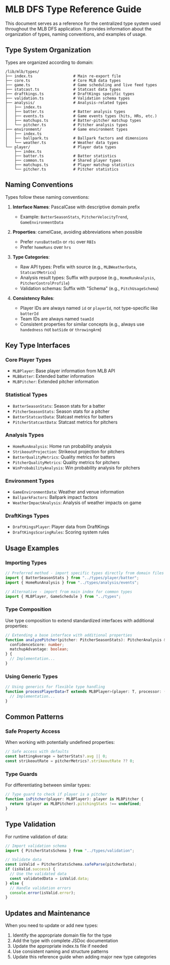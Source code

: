 # MLB DFS Type Reference Guide

This document serves as a reference for the centralized type system used throughout the MLB DFS application. It provides information about the organization of types, naming conventions, and examples of usage.

## Type System Organization

Types are organized according to domain:

```
/lib/mlb/types/
├── index.ts                  # Main re-export file
├── core.ts                   # Core MLB data types
├── game.ts                   # Game scheduling and live feed types
├── statcast.ts               # Statcast data types
├── draftkings.ts             # DraftKings specific types
├── validation.ts             # Validation schema types
├── analysis/                 # Analysis-related types
│   ├── index.ts
│   ├── batter.ts             # Batter analysis types
│   ├── events.ts             # Game events types (hits, HRs, etc.)
│   ├── matchups.ts           # Batter-pitcher matchup types
│   └── pitcher.ts            # Pitcher analysis types
├── environment/              # Game environment types
│   ├── index.ts
│   ├── ballpark.ts           # Ballpark factors and dimensions
│   └── weather.ts            # Weather data types
└── player/                   # Player data types
    ├── index.ts
    ├── batter.ts             # Batter statistics
    ├── common.ts             # Shared player types
    ├── matchups.ts           # Player matchup statistics
    └── pitcher.ts            # Pitcher statistics
```

## Naming Conventions

Types follow these naming conventions:

1. **Interface Names**: PascalCase with descriptive domain prefix
   - Example: `BatterSeasonStats`, `PitcherVelocityTrend`, `GameEnvironmentData`

2. **Properties**: camelCase, avoiding abbreviations when possible
   - Prefer `runsBattedIn` or `rbi` over `RBIs`
   - Prefer `homeRuns` over `hrs`

3. **Type Categories**:
   - Raw API types: Prefix with source (e.g., `MLBWeatherData`, `StatcastMetrics`)
   - Analysis result types: Suffix with purpose (e.g., `HomeRunAnalysis`, `PitcherControlProfile`)
   - Validation schemas: Suffix with "Schema" (e.g., `PitchUsageSchema`)

4. **Consistency Rules**:
   - Player IDs are always named `id` or `playerId`, not type-specific like `batterId`
   - Team IDs are always named `teamId`
   - Consistent properties for similar concepts (e.g., always use `handedness` not `batSide` or `throwingArm`)

## Key Type Interfaces

### Core Player Types

- `MLBPlayer`: Base player information from MLB API
- `MLBBatter`: Extended batter information
- `MLBPitcher`: Extended pitcher information

### Statistical Types

- `BatterSeasonStats`: Season stats for a batter
- `PitcherSeasonStats`: Season stats for a pitcher
- `BatterStatcastData`: Statcast metrics for batters
- `PitcherStatcastData`: Statcast metrics for pitchers

### Analysis Types

- `HomeRunAnalysis`: Home run probability analysis
- `StrikeoutProjection`: Strikeout projection for pitchers
- `BatterQualityMetrics`: Quality metrics for batters
- `PitcherQualityMetrics`: Quality metrics for pitchers
- `WinProbabilityAnalysis`: Win probability analysis for pitchers

### Environment Types

- `GameEnvironmentData`: Weather and venue information
- `BallparkFactors`: Ballpark impact factors
- `WeatherImpactAnalysis`: Analysis of weather impacts on game

### DraftKings Types

- `DraftKingsPlayer`: Player data from DraftKings
- `DraftKingsScoringRules`: Scoring system rules

## Usage Examples

### Importing Types

```typescript
// Preferred method - import specific types directly from domain files
import { BatterSeasonStats } from "../types/player/batter";
import { HomeRunAnalysis } from "../types/analysis/events";

// Alternative - import from main index for common types
import { MLBPlayer, GameSchedule } from "../types";
```

### Type Composition

Use type composition to extend standardized interfaces with additional properties:

```typescript
// Extending a base interface with additional properties
function analyzePitcher(pitcher: PitcherSeasonStats): PitcherAnalysis & {
  confidenceScore: number;
  matchupAdvantage: boolean;
} {
  // Implementation...
}
```

### Using Generic Types

```typescript
// Using generics for flexible type handling
function processPlayerData<T extends MLBPlayer>(player: T, processor: (p: T) => any): any {
  // Implementation...
}
```

## Common Patterns

### Safe Property Access

When working with potentially undefined properties:

```typescript
// Safe access with defaults
const battingAverage = batterStats?.avg || 0;
const strikeoutRate = pitcherMetrics?.strikeoutRate ?? 0;
```

### Type Guards

For differentiating between similar types:

```typescript
// Type guard to check if player is a pitcher
function isPitcher(player: MLBPlayer): player is MLBPitcher {
  return (player as MLBPitcher).pitchingStats !== undefined;
}
```

## Type Validation

For runtime validation of data:

```typescript
// Import validation schema
import { PitcherStatsSchema } from "../types/validation";

// Validate data
const isValid = PitcherStatsSchema.safeParse(pitcherData);
if (isValid.success) {
  // Use the validated data
  const validatedData = isValid.data;
} else {
  // Handle validation errors
  console.error(isValid.error);
}
```

## Updates and Maintenance

When you need to update or add new types:

1. Identify the appropriate domain file for the type
2. Add the type with complete JSDoc documentation
3. Update the appropriate index.ts file if needed
4. Use consistent naming and structure patterns
5. Update this reference guide when adding major new type categories